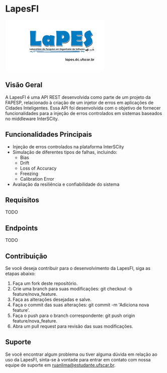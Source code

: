 # LapesFI

<img src="./docs/logo_lapes.png" alt="logo Lapes">

## Visão Geral

A LapesFI é uma API REST desenvolvida como parte de um projeto da FAPESP, relacionado à criação de um injetor de erros em aplicações de Cidades Inteligentes. Essa API foi desenvolvida com o objetivo de fornecer funcionalidades para a injeção de erros controlados em sistemas baseados no middleware InterSCity.

## Funcionalidades Principais

- Injeção de erros controlados na plataforma InterSCity
- Simulação de diferentes tipos de falhas, incluindo:
  - Bias
  - Drift
  - Loss of Accuracy
  - Freezing
  - Calibration Error
- Avaliação da resiliência e confiabilidade do sistema

## Requisitos

TODO

## Endpoints

TODO

## Contribuição

Se você deseja contribuir para o desenvolvimento da LapesFI, siga as etapas abaixo:

1. Faça um fork deste repositório.
2. Crie uma branch para suas modificações: git checkout -b feature/nova_feature.
3. Faça as alterações desejadas e salve.
4. Faça o commit das suas alterações: git commit -m 'Adiciona nova feature'.
5. Faça o push para o branch correspondente: git push origin feature/nova_feature.
6. Abra um pull request para revisão das suas modificações.

## Suporte

Se você encontrar algum problema ou tiver alguma dúvida em relação ao uso da LapesFI, sinta-se à vontade para entrar em contato com nossa equipe de suporte em ruanlima@estudante.ufscar.br.
